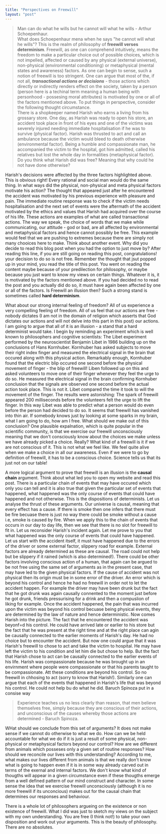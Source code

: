 ```yaml
---
title: "Perspectives on Freewill"
layout: "post"
---
```

> Man can do what he wills but he cannot will what he wills - Arthur Schoepenhaur.  
What does Schoepenhaur mena when he says "he cannot will what he wills"? This is the realm of philosophy of **freewill verses determinism**. Freewill, as one can comprehend intuitively, means the freedom to make a particular choice out of possible choices, which is not impelled, affected or caused by any physical (external universe), non-physical (environmental conditioning) or metaphysical (mental states and awareness) factors. As one can begin to sense, such a notion of freewill is too stringent. One can argue that most of the, if not all, **_transactional actions or decisions_** - those actions which directly or indirectly renders effect on the society, taken by a person (person here is a techinal term meaning a human being with personhood - possesing moral attributes) is motivated by one or all of the factors mentioned above. To put things in perspective, consider the following thought circumstance.  
> There is a shopkeeper named Harish who earns a living from his grossary store. One day, as Harish was ready to open his store, an accident took place in front of his eyes and one of the victims was severely injured needing immediate hospitalisation if he was to survive (physical factor). Harish was thrusted to act and call an ambulance because the victim would bleed to death otherwise (environmental factor). Being a humble and compassionate man, he accompanied the victim to the hospital, got him admitted, called his relatives but lost the whole day in formalities (metaphysical factor). Do you think what Harish did was free? Meaning that why could he not have done otherwise?   

Harish's decisions were affected by the three factors highlighted above. This is obvious right! Every rational and social man would do the same thing. In what ways did the physical, non-physical and meta physical factors motivate his action? The thought that appeared just after he encountered the accident was motivated by his previous experience with pleasure and pain. The immediate routine response was to check if the victim needs hospitalisation and the next set of events were the aftermath of the accident motivated by the ethics and values that Harish had acquired over the course of his life. These actions are examples of what are called transactional actions. The way we speak, the choice of words that we make while communicating, our attitude - god or bad, are all affected by environmental and metaphysical factors and hence cannot possibly be free. This example would feel that we are pushing to extremes because there are simply not many chooices here to make. Think about another event. Why did you decide to read this blog post when you had the option to just move by? After reading this line, if you are still going on reading this post, congratulations! your decision to do so is not free. Remember the thought that jsut popped up in your mind, you read the title of this post. You went on reading the content maybe because of your predilection for philosophy, or maybe because you just want to know my views on certain things. Whatever it is, it is motivated by the factors mentioned above. If you had decided no to read the post and you actually did do so, it must have again been affected by one or all of the factors. Is Freewill an illusion then? Such a strong stand is sometimes called **hard determinism**.   

What about our strong internal feeling of freedom? All of us experience a very compelling feeling of freedom. All of us feel that our actions are free - nobody dictates (I am not in the domain of religion which asserts that God dictates our actions and will not delve into this part in this post) our actions. I am going to argue that all of it is an illusion - a stand that a hard determinist would take. I begin by reminding an experiment which is well known to philosophers and cognitive scientists: The Libet experiment performed by the neuroscientist Benjamin Libet in 1986 building up on the conclusions of Hans Kornhuber. Kornhuber has asked subjects to move their right index finger and measured the electrical signal in the brain that occured along with this physical action. Remarkably enough, Kornhuber found that the electric blip occured one second before the physical movement of finger - the blip of freewill! Liben followed up on this and asked volunteers to move one of their finger whenever they feel the urge to do so. He measured the electrical signal in the brain confirming Kornhuber conclusion that the signals are observed one second before the actual action took place. This is not it. Libet compared the time it took to will the movement of the finger. The results were astonishing: The spark of freewill appeared 200 milliseconds before the volunteers felt the urge to lift the finger. In this way Libet was able to predict what a person would do even before the person had decided to do so. It seems that freewill has vanished into thin air. If somebody knows just by looking at some sparks in my brain, what I am going to do, how am I free. What should we make out of this conclusion? One plausible expalnation, which is quite popular in the scientific community, is that we exercise our freewill unconsciously meaning that we don't consciously know about the choices we make unless we have already picked a choice. Really? What kind of a freewill is it if we are not conscious of it. This is not what we feel like. We feel quite alive when we make a choice in all our awareness. Even if we were to go by definition of freewill, it has to be a conscious choice. Science tells us that its just not on our table!  

A more logical argument to prove that freewill is an illusion is the **causal chain** argument. Think about what led you to open my website and read this post. There is a particular chain of events that may have occured which only you can tell and it is also true that given the particular set of events that happened, what happened was the only course of events that could have happened and not otherwise. This is the dispositions of determinists. Let us analyse the thrust of these arguments. Our universe is causal, meaning that every effect has a cause. If there is smoke then one infers that there must be fire becuase there is just no way there could be smoke without a cause i.e, smoke is caused by fire. When we apply this to the chain of events that occurs in our day to day life, then we see that there is no slot for freewill to fit in. Let us reconsider Harish's incident again. Let me prove to you that what happened was the only course of events that could have happened. Let us start with the accident itself, it must have happened due to the errors of the driver or some external factor, slippery road for example. External factors are already determined as these are causal. The road could not help but be slippery if it rained (which is also determined!). There could be other factors involving conscious action of a human, that again can be argued to be not free using the same set of arguments as in the present case, that may have led to the given physical factors. If the cause of accident was not physical then its origin must be in some error of the driver. An error which is beyond his control and hence he had no freewill in order not to let the accident happen. For example the driver may have been drunk but the fact that he got drunk was again causally connented to the moment just before he got drunk, friends pressurising for a drink and then a compuslion of liking for example. Once the accident happened, the pain that was incurred upon the victim was beyond his control becuase being physical events, they are determined by the law of nature and hence deterministic. Now comes Harish into the picture. The fact that he encountered the accident was beyonf=d his control. He could have arrived late or earlier to his store but the fact that he was present at the right time and at the right place can agin be causally connected to the earlier moments of Harish's day. He had no choice but to encounter the accident. But now one could argue that it was Harish's freewill to chose to act and take the victim to hospital. He may have left the victim to his condition and let him die but chose to help. But the fact that Harish chose to act can be causally connected to the earlier events of his life. Harish was compassionate because he was brought up in an envirnment where people were compassionate or that his parents taught to be compassionate. Att these conditions are beyond his control. So no freewill in chhosing to act (sorry to know that Harish!). Similarly one can argue that each of the events that happened in Harish's life that was beyond his control. He could not help bu do what he did. Baruch Spinoza put in a consise way  
> Experience teaches us no less clearly than reason, that men believe themselves free, simply because they are conscious of their actions, and unconscious of the causes whereby those actions are determined - Baruch Spinoza.  

WHat should we conclude from this set of arguments? It does not make sense if we cannot do otherwise to what we do. How can we be held accountable for what we do if it is just a result of some physical, non-physical or metaphysical factors beyond our control? How are we different from animals which posseses only a given set of routine responses? How should we reconcile our lives with this understanding? According to me, what makes our lives different from animals is that we really don't know what is going to happen even if it is in some way already carved out in terms of the exernal and internal factors. We don't know what kind of thougths will appear in a given circumstance even if these thougths emerge from a well defined pattern of our mind construct and character. In some sense the idea that we exercise freewill unconsciously (although it is no more freewill if its unconcious) makes out for the causal chain that determines our responses and behaviour.  
  
There is a whole lot of philosophers argueing on the existence or non existence of freewill. What I did was just to sketch my views on the subject with my own understanding.  You are free (I think not!) to take your own disposition and work out your arguments. This is the beauty of philosophy. There are no absolutes.               

